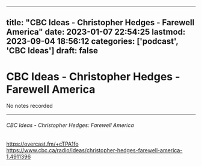 
---
title: "CBC Ideas - Christopher Hedges - Farewell America"
date: 2023-01-07 22:54:25
lastmod: 2023-09-04 18:56:12
categories: ['podcast', 'CBC Ideas']
draft: false
---


# CBC Ideas - Christopher Hedges - Farewell America

No notes recorded

- - -
###### CBC Ideas - Christopher Hedges: Farewell America

https://overcast.fm/+cTPA1fo  
https://www.cbc.ca/radio/ideas/christopher-hedges-farewell-america-1.4911396

<!-- #public #podcast #CBC Ideas# -->

<!-- {BearID:565B54EA-4AED-4A31-8B88-D4B772A3AF20-28016-00002D97CACD6ED3} -->
